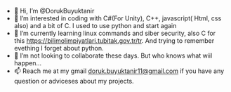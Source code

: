 - 👋 Hi, I’m @DorukBuyuktanir
- 👀 I’m interested in coding with C#(For Unity), C++, javascript( Html, css also) and a bit of C. I used to use python and start again
- 🌱 I’m currently learning linux commands and siber security, also C for this https://bilimolimpiyatlari.tubitak.gov.tr/tr. And trying to remember evething I forget about python.
- 💞️ I’m not looking to collaborate these days. But who knows what wiil happen...
- 📫 Reach me at my gmail doruk.buyuktanir11@gmail.com if you have any question or adviceses about my projects.

<!---
DorukBuyuktanir/DorukBuyuktanir is a ✨ special ✨ repository because its `README.md` (this file) appears on your GitHub profile.
You can click the Preview link to take a look at your changes.
--->
